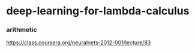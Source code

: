 # deep-learning-for-lambda-calculus  
### arithmetic  
https://class.coursera.org/neuralnets-2012-001/lecture/83  
